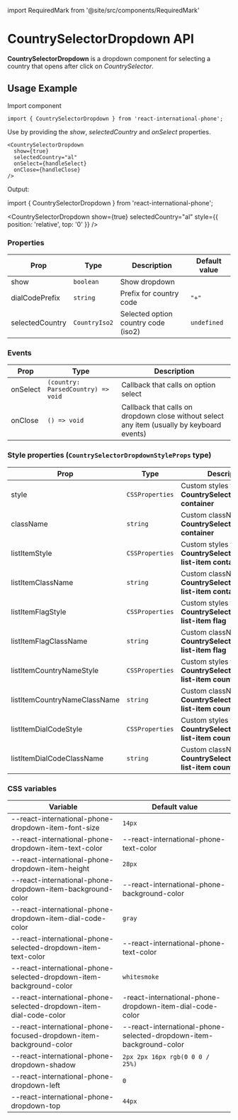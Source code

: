 import RequiredMark from '@site/src/components/RequiredMark'

# CountrySelectorDropdown API

**CountrySelectorDropdown** is a dropdown component for selecting a country that opens after click on _CountrySelector_.

## Usage Example

Import component

```tsx
import { CountrySelectorDropdown } from 'react-international-phone';
```

Use by providing the _show_, _selectedCountry_ and _onSelect_ properties.

```tsx
<CountrySelectorDropdown
  show={true}
  selectedCountry="al"
  onSelect={handleSelect}
  onClose={handleClose}
/>
```

Output:

import { CountrySelectorDropdown } from 'react-international-phone';

<CountrySelectorDropdown show={true} selectedCountry="al" style={{ position: 'relative', top: '0' }} />

### Properties

| Prop                 | Type          | Description                         | Default value |
| -------------------- | ------------- | ----------------------------------- | ------------- |
| show <RequiredMark/> | `boolean`     | Show dropdown                       |               |
| dialCodePrefix       | `string`      | Prefix for country code             | `"+" `        |
| selectedCountry      | `CountryIso2` | Selected option country code (iso2) | `undefined`   |

### Events

| Prop     | Type                               | Description                                                                                |
| -------- | ---------------------------------- | ------------------------------------------------------------------------------------------ |
| onSelect | `(country: ParsedCountry) => void` | Callback that calls on option select                                                       |
| onClose  | `() => void`                       | Callback that calls on dropdown close without select any item (usually by keyboard events) |

### Style properties (`CountrySelectorDropdownStyleProps` type)

| Prop                         | Type            | Description                                                                  |
| ---------------------------- | --------------- | ---------------------------------------------------------------------------- |
| style                        | `CSSProperties` | Custom styles for **CountrySelectorDropdown container**                      |
| className                    | `string`        | Custom className for **CountrySelectorDropdown container**                   |
| listItemStyle                | `CSSProperties` | Custom styles for **CountrySelectorDropdown list-item container**            |
| listItemClassName            | `string`        | Custom className for **CountrySelectorDropdown list-item container**         |
| listItemFlagStyle            | `CSSProperties` | Custom styles for **CountrySelectorDropdown list-item flag**                 |
| listItemFlagClassName        | `string`        | Custom className for **CountrySelectorDropdown list-item flag**              |
| listItemCountryNameStyle     | `CSSProperties` | Custom styles for **CountrySelectorDropdown list-item country name**         |
| listItemCountryNameClassName | `string`        | Custom className for **CountrySelectorDropdown list-item country name**      |
| listItemDialCodeStyle        | `CSSProperties` | Custom styles for **CountrySelectorDropdown list-item country dial code**    |
| listItemDialCodeClassName    | `string`        | Custom className for **CountrySelectorDropdown list-item country dial code** |

### CSS variables

| Variable                                                            | Default value                                                       |
| ------------------------------------------------------------------- | ------------------------------------------------------------------- |
| --react-international-phone-dropdown-item-font-size                 | `14px`                                                              |
| --react-international-phone-dropdown-item-text-color                | --react-international-phone-text-color                              |
| --react-international-phone-dropdown-item-height                    | `28px`                                                              |
| --react-international-phone-dropdown-item-background-color          | --react-international-phone-background-color                        |
| --react-international-phone-dropdown-item-dial-code-color           | `gray`                                                              |
| --react-international-phone-selected-dropdown-item-text-color       | --react-international-phone-text-color                              |
| --react-international-phone-selected-dropdown-item-background-color | `whitesmoke`                                                        |
| --react-international-phone-selected-dropdown-item-dial-code-color  | -react-international-phone-dropdown-item-dial-code-color            |
| --react-international-phone-focused-dropdown-item-background-color  | --react-international-phone-selected-dropdown-item-background-color |
| --react-international-phone-dropdown-shadow                         | `2px 2px 16px rgb(0 0 0 / 25%)`                                     |
| --react-international-phone-dropdown-left                           | `0`                                                                 |
| --react-international-phone-dropdown-top                            | `44px`                                                              |
